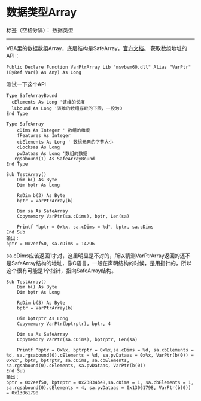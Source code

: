 ﻿# 数据类型Array

标签（空格分隔）： 数据类型

---

VBA里的数据数组Array，底层结构是SafeArray，[官方文档][1]。
获取数组地址的API：

    Public Declare Function VarPtrArray Lib "msvbvm60.dll" Alias "VarPtr" (ByRef Var() As Any) As Long

测试一下这个API

    Type SafeArrayBound
      cElements As Long '该维的长度
      lLbound As Long '该维的数组存取的下限，一般为0
    End Type
    
    Type SafeArray
        cDims As Integer ' 数组的维度
        fFeatures As Integer
        cbElements As Long ' 数组元素的字节大小
        cLocksas As Long
        pvDataas As Long '数组的数据
       rgsabound(1) As SafeArrayBound
    End Type
    
    Sub TestArray()
        Dim b() As Byte
        Dim bptr As Long
        
        ReDim b(3) As Byte
        bptr = VarPtrArray(b)
        
        Dim sa As SafeArray
        Copymemory VarPtr(sa.cDims), bptr, Len(sa)
        
        Printf "bptr = 0x%x, sa.cDims = %d", bptr, sa.cDims
    End Sub
    输出：
    bptr = 0x2eef50, sa.cDims = 14296
    
sa.cDims应该返回1才对，这里明显是不对的，所以猜测VarPtrArray返回的还不是SafeArray结构的地址，像C语言，一般在声明结构的时候，是用指针的，所以这个很有可能是1个指针，指向SafeArray结构。

    Sub TestArray()
        Dim b() As Byte
        Dim bptr As Long
        
        ReDim b(3) As Byte
        bptr = VarPtrArray(b)
        
        Dim bptrptr As Long
        Copymemory VarPtr(bptrptr), bptr, 4
        
        Dim sa As SafeArray
        Copymemory VarPtr(sa.cDims), bptrptr, Len(sa)
        
        Printf "bptr = 0x%x, bptrptr = 0x%x,sa.cDims = %d, sa.cbElements = %d, sa.rgsabound(0).cElements = %d, sa.pvDataas = 0x%x, VarPtr(b(0)) = 0x%x", bptr, bptrptr, sa.cDims, sa.cbElements, sa.rgsabound(0).cElements, sa.pvDataas, VarPtr(b(0))
    End Sub
    输出：
    bptr = 0x2eef50, bptrptr = 0x23834be8,sa.cDims = 1, sa.cbElements = 1, sa.rgsabound(0).cElements = 4, sa.pvDataas = 0x13061798, VarPtr(b(0)) = 0x13061798



  [1]: https://docs.microsoft.com/en-us/windows/win32/api/oaidl/ns-oaidl-safearray